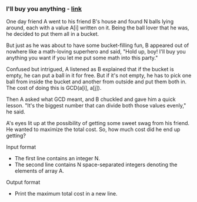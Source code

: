 ### I'll buy you anything - [link](https://www.hackerearth.com/practice/algorithms/graphs/minimum-spanning-tree/practice-problems/algorithm/ill-buy-you-anything-58bd4544/)

One day friend A went to his friend B's house and found N balls lying around, each with a value A[i] written on it. Being the ball lover that he was, he decided to put them all in a bucket.

But just as he was about to have some bucket-filling fun, B appeared out of nowhere like a math-loving superhero and said, "Hold up, boy! I'll buy you anything you want if you let me put some math into this party."

Confused but intrigued, A listened as B explained that if the bucket is empty, he can put a ball in it for free. But if it's not empty, he has to pick one ball from inside the bucket and another from outside and put them both in. The cost of doing this is GCD(a[i], a[j]).

Then A asked what GCD meant, and B chuckled and gave him a quick lesson. "It's the biggest number that can divide both those values evenly," he said.

A's eyes lit up at the possibility of getting some sweet swag from his friend. He wanted to maximize the total cost. So, how much cost did he end up getting?

Input format
- The first line contains an integer N.
- The second line contains N space-separated integers denoting the elements of array A.

Output format
- Print the maximum total cost in a new line.
